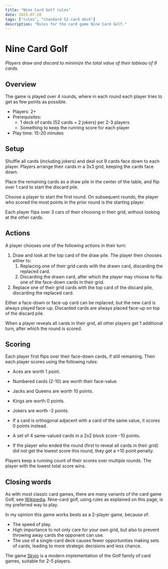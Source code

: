 ```yaml
---
title: "Nine Card Golf rules"
date: 2025-07-28
tags: ["rules", "standard 52-card deck"]
description: "Rules for the card game Nine Card Golf."
---
```

# Nine Card Golf

_Players draw and discard to minimize the total value of their tableau of 9 cards._

## Overview

The game is played over 4 rounds, where in each round each player tries to get as few points as possible.

- Players: 2+
- Prerequisites:
  - 1 deck of cards (52 cards + 2 jokers) per 2-3 players
  - Something to keep the running score for each player
- Play time: 15-20 minutes

## Setup

Shuffle all cards (including jokers) and deal out 9 cards face down to each player.
Players arrange their cards in a 3x3 grid, keeping the cards face down.

Place the remaining cards as a draw pile in the center of the table, and flip over 1 card to start the discard pile.

Choose a player to start the first round.
On subsequent rounds, the player who scored the most points in the prior round is the starting player.

Each player flips over 3 cars of their choosing in their grid, without looking at the other cards.

## Actions

A player chooses one of the following actions in their turn:

1. Draw and look at the top card of the draw pile. The player then chooses either to:
   1. Replacing one of their grid cards with the drawn card, discarding the replaced card.
   2. Discarding the drawn card, after which the player may choose to flip one of the face-down cards in their grid.
2. Replace one of their grid cards with the top card of the discard pile, discarding the replaced card.

Either a face-down or face-up card can be replaced, but the new card is always played face-up.
Discarded cards are always placed face-up on top of the discard pile.

When a player reveals all cards in their grid, all other players get 1 additional turn, after which the round is scored.

## Scoring

Each player first flips over their face-down cards, if still remaining.
Then each player scores using the following rules:

- Aces are worth 1 point.
- Numbered cards (2-10) are worth their face-value.
- Jacks and Queens are worth 10 points.
- Kings are worth 0 points.
- Jokers are worth -2 points.

- If a card is orthogonal adjacent with a card of the same value, it scores 0 points instead.
- A set of 4 same-valued cards in a 2x2 block score -10 points.

- If the player who ended the round (first to reveal all cards in their grid) did not get the lowest score this round, they get a +10 point penalty.

Players keep a running count of their scores over multiple rounds.
The player with the lowest total score wins.

## Closing words

As with most classic card games, there are many variants of the card game Golf, see [Wikipedia](<https://en.wikipedia.org/wiki/Golf_(card_game)>).
Nine-card golf, using rules as explained on this page, is my preferred way to play.

In my opinion this game works bests as a 2-player game, because of:

- The speed of play.
- High importance to not only care for your own grid, but also to prevent throwing away cards the opponent can use.
- The use of a single-card deck causes fewer opportunities making sets of cards, leading to more strategic decisions and less chance.

The game [Skyjo](https://boardgamegeek.com/boardgame/204135/skyjo) is a modern implementation of the Golf family of card games, suitable for 2-5 players.
